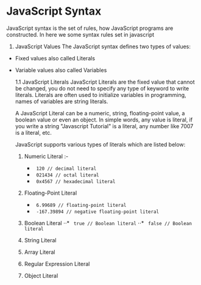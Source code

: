 # JavaScript Syntax
JavaScript syntax is the set of rules, how JavaScript programs are constructed.
In here we some syntax rules set in javascript

1. JavaScript Values
The JavaScript syntax defines two types of values:
* Fixed values also called Literals
* Variable values also called Variables

    1.1 JavaScript Literals
    JavaScript Literals are the fixed value that cannot be changed, you do not need to specify any type of keyword to write literals. Literals are often used to initialize variables in programming, names of variables are string literals.

    A JavaScript Literal can be a numeric, string, floating-point value, a boolean value or  even an object. In simple words, any value is literal, if you write a string "Javascript 
    Tutorial" is a literal, any number like 7007 is a literal, etc.

    JavaScript supports various types of literals which are listed below:

    1. Numeric Literal :- 
        * ``` 120 // decimal literal```
        * ``` 021434 // octal literal```
        * ``` 0x4567 // hexadecimal literal```
    2. Floating-Point Literal
        * ``` 6.99689 // floating-point literal```
        * ``` -167.39894 // negative floating-point literal```

    3. Boolean Literal
    ⋅⋅* ``` true // Boolean literal```
    ⋅⋅* ``` false // Boolean literal```

    4. String Literal

    5. Array Literal

    6. Regular Expression Literal

    7. Object Literal

